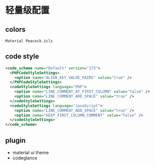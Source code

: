 # 轻量级配置

## colors 
`Material Peacock.icls`

## code style
```xml
<code_scheme name="Default" version="173">
  <PHPCodeStyleSettings>
    <option name="ALIGN_KEY_VALUE_PAIRS" value="true" />
  </PHPCodeStyleSettings>
  <codeStyleSettings language="PHP">
    <option name="LINE_COMMENT_AT_FIRST_COLUMN" value="false" />
    <option name="LINE_COMMENT_ADD_SPACE" value="true" />
  </codeStyleSettings>
  <codeStyleSettings language="JavaScript">
    <option name="LINE_COMMENT_ADD_SPACE" value="true" />
    <option name="KEEP_FIRST_COLUMN_COMMENT" value="false" />
  </codeStyleSettings>
</code_scheme>
```

## plugin
- material ui theme
- codeglance